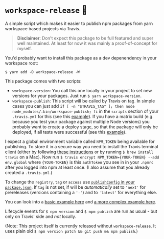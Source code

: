 # `workspace-release` 🚚

A simple script which makes it easier to publish npm packages from yarn workspace based projects via Travis.

> **Disclaimer**: Don't expect this package to be full featured and super well maintained. At least for now it was mainly a proof-of-concept for myself.

You'd probably want to install this package as a dev depenendency in your workspace root:

```
$ yarn add -D workspace-release -W
```

This package comes with two scripts:
- `workspace-version`: You call this one locally in your project to set new versions for your packages. Just run `$ yarn workspace-version`.
- `workspace-publish`: This script will be called by Travis on tag. In simple cases you can just add `if [ -n "$TRAVIS_TAG" ]; then node node_modules/.bin/workspace-publish; fi` in the `scripts` section of your `.travis.yml` for this (see this [example](https://github.com/donaldpipowitch/workspace-release-demo/blob/6edcad43da8b98de4056f7c47ef674e1c0e78651/.travis.yml#L15)). If you have a matrix build (e.g. because you test your package against multiple Node versions) you probably want to create a deploy stage, so that the package will only be deployed, if all tests were successful (see this [example](https://github.com/donaldpipowitch/pipo-scripts/blob/dfd6bb19712425ba4b80812d35c5fe57e3579b4f/.travis.yml#L15)).

I expect a global environment variable called `NPM_TOKEN` being available for publishing. To store it in a secure way you need to install the Travis terminal client (either by following [these instructions](https://github.com/travis-ci/travis.rb#installation) or by running `$ brew install travis` on a Mac). Now run `$ travis encrypt NPM_TOKEN={YOUR-TOKEN} --add env.global` where `{YOUR-TOKEN}` is this `authToken` you see in in your `.npmrc` after you logged into npm at least once. (I also assume that you already created a `.travis.yml`.)

To change the `registry`, `tag` or `access` use [`publishConfig` in your `package.json`](https://docs.npmjs.com/files/package.json#publishconfig). If `tag` is not set, if will be _automatically_ set to `'next'` for prereleases (versions containing a `'-'`) and to `'latest'` for everything else.

You can look into a [basic example here](https://github.com/donaldpipowitch/workspace-release-demo) and [a more complex example here](https://github.com/donaldpipowitch/pipo-scripts).

Lifecycle events for `$ npm version` and `$ npm publish` are run as usual - but only on Travis' side and _not_ locally.

(Note: This project itself is currently released without `workspace-release`. It uses plain old `$ npm version patch && git push && npm publish`.)